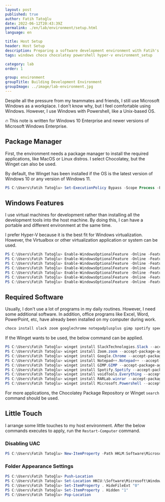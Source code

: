 ```yaml
---
layout: post
published: true
author: Fatih Tatoğlu
date: 2022-06-12T20:43:39Z
permalink: ./en/lab/environment/setup.html
language: en

title: Host Setup
header: Host Setup
description: Preparing a software development environment with Fatih's habits and preferences.
tags: windows choco chocolatey powershell hyper-v environment_setup

category: lab
order: 1

group: environment
groupTitle: Building Development Environment
groupImage: ../image/lab-environment.jpg
---
```


Despite all the pressure from my teammates and friends, I still use Microsoft Windows as a workplace. I don't know why, but I feel comfortable using Windows. However, I use Windows with Powershell, like a Unix-based OS.

🔥 This note is written for Windows 10 Enterprise and newer versions of Microsoft Windows Enterprise.

## Package Manager

First, the environment needs a package manager to install the required applications, like MacOS or Linux distros. I select Chocolatey, but the Winget can also be used.

By default, the Winget has been installed if the OS is the latest version of Windows 10 or any version of Windows 11.

```powershell
PS C:\Users\Fatih Tatoğlu> Set-ExecutionPolicy Bypass -Scope Process -Force; [System.Net.ServicePointManager]::SecurityProtocol = [System.Net.ServicePointManager]::SecurityProtocol -bor 3072; iex ((New-Object System.Net.WebClient).DownloadString('https://community.chocolatey.org/install.ps1'))
```

## Windows Features

I use virtual machines for development rather than installing all the development tools into the host machine. By doing this, I can have a portable and different environment at the same time.

I prefer Hyper-V because it is the best fit for Windows virtualization. However, the Virtualbox or other virtualization application or system can be used.

```powershell
PS C:\Users\Fatih Tatoğlu> Enable-WindowsOptionalFeature -Online -FeatureName "Microsoft-Hyper-V-All" -NoRestart
PS C:\Users\Fatih Tatoğlu> Enable-WindowsOptionalFeature -Online -FeatureName "Microsoft-Hyper-V" -NoRestart
PS C:\Users\Fatih Tatoğlu> Enable-WindowsOptionalFeature -Online -FeatureName "Microsoft-Hyper-V-Tools-All" -NoRestart
PS C:\Users\Fatih Tatoğlu> Enable-WindowsOptionalFeature -Online -FeatureName "Microsoft-Hyper-V-Management-Powershell" -NoRestart
PS C:\Users\Fatih Tatoğlu> Enable-WindowsOptionalFeature -Online -FeatureName "Microsoft-Hyper-V-Hypervisor" -NoRestart
PS C:\Users\Fatih Tatoğlu> Enable-WindowsOptionalFeature -Online -FeatureName "Microsoft-Hyper-V-Services" -NoRestart
PS C:\Users\Fatih Tatoğlu> Enable-WindowsOptionalFeature -Online -FeatureName "Microsoft-Hyper-V-Management-Clients" -NoRestart
```

## Required Software

Usually, I don't use a lot of programs in my daily routines. However, I need some additional software. In addition, office programs like Excel, Word, PowerPoint, etc, have already been installed on my computer during work.

```powershell
choco install slack zoom googlechrome notepadplusplus gimp spotify speedtest everything winrar powershell-core -y
```

If the Winget wants to be used, the below command can be applied.

```powershell
PS C:\Users\Fatih Tatoğlu> winget install SlackTechnologies.Slack --accept-package-agreements --accept-source-agreements
PS C:\Users\Fatih Tatoğlu> winget install Zoom.zoom --accept-package-agreements --accept-source-agreements
PS C:\Users\Fatih Tatoğlu> winget install Google.Chrome --accept-package-agreements --accept-source-agreements
PS C:\Users\Fatih Tatoğlu> winget install Notepad++.Notepad++ --accept-package-agreements --accept-source-agreements
PS C:\Users\Fatih Tatoğlu> winget install GIMP.GIMP --accept-package-agreements --accept-source-agreements
PS C:\Users\Fatih Tatoğlu> winget install Spotify.Spotify --accept-package-agreements --accept-source-agreements
PS C:\Users\Fatih Tatoğlu> winget install voidTools.Everything --accept-package-agreements --accept-source-agreements
PS C:\Users\Fatih Tatoğlu> winget install RARLab.winrar --accept-package-agreements --accept-source-agreements
PS C:\Users\Fatih Tatoğlu> winget install Microsoft.Powershell --accept-package-agreements --accept-source-agreements
```

For more applications, the Chocolatey Package Repository or Winget `search` command should be used.

## Little Touch

I arrange some little touches to my host environment. After the below commands executes to apply, run the `Restart-Computer` command.

### Disabling UAC

```powershell
PS C:\Users\Fatih Tatoğlu> New-ItemProperty -Path HKLM:Software\Microsoft\Windows\CurrentVersion\policies\system -Name EnableLUA -PropertyType DWord -Value 0 -Force
```

### Folder Appearance Settings

```powershell
PS C:\Users\Fatih Tatoğlu> Push-Location
PS C:\Users\Fatih Tatoğlu> Set-Location HKCU:\Software\Microsoft\Windows\CurrentVersion\Explorer\Advanced
PS C:\Users\Fatih Tatoğlu> Set-ItemProperty . HideFileExt "0"
PS C:\Users\Fatih Tatoğlu> Set-ItemProperty . Hidden "1"
PS C:\Users\Fatih Tatoğlu> Pop-Location
```
